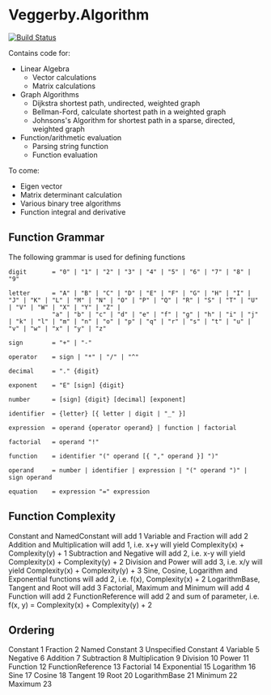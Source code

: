 # Veggerby.Algorithm

[![Build Status](https://travis-ci.org/veggerby/Veggerby.Algorithm.svg?branch=master)](https://travis-ci.org/veggerby/Veggerby.Algorithm)

Contains code for:

* Linear Algebra
  * Vector calculations
  * Matrix calculations
* Graph Algorithms
  * Dijkstra shortest path, undirected, weighted graph
  * Bellman-Ford, calculate shortest path in a weighted graph
  * Johnsons's Algorithm for shortest path in a sparse, directed, weighted graph
* Function/arithmetic evaluation
  * Parsing string function
  * Function evaluation

To come:

* Eigen vector
* Matrix determinant calculation
* Various binary tree algorithms
* Function integral and derivative


## Function Grammar

The following grammar is used for defining functions

    digit 		= "0" | "1" | "2" | "3" | "4" | "5" | "6" | "7" | "8" | "9"

    letter 		= "A" | "B" | "C" | "D" | "E" | "F" | "G" | "H" | "I" | "J" | "K" | "L" | "M" | "N" | "O" | "P" | "Q" | "R" | "S" | "T" | "U" | "V" | "W" | "X" | "Y" | "Z" |
                "a" | "b" | "c" | "d" | "e" | "f" | "g" | "h" | "i" | "j" | "k" | "l" | "m" | "n" | "o" | "p" | "q" | "r" | "s" | "t" | "u" | "v" | "w" | "x" | "y" | "z"

    sign   		= "+" | "-"

    operator 	= sign | "*" | "/" | "^"

    decimal 	= "." {digit}

    exponent 	= "E" [sign] {digit}

    number 		= [sign] {digit} [decimal] [exponent]

    identifier	= {letter} [{ letter | digit | "_" }]

    expression	= operand {operator operand} | function | factorial

    factorial	= operand "!"

    function	= identifier "(" operand [{ "," operand }] ")"

    operand 	= number | identifier | expression | "(" operand ")" | sign operand

    equation 	= expression "=" expression

## Function Complexity

Constant and NamedConstant will add 1
Variable and Fraction will add 2
Addition and Multiplication will add 1, i.e. x+y will yield Complexity(x) + Complexity(y) + 1
Subtraction and Negative will add 2, i.e. x-y will yield Complexity(x) + Complexity(y) + 2
Division and Power will add 3, i.e. x/y will yield Complexity(x) + Complexity(y) + 3
Sine, Cosine, Logarithm and Exponential functions will add 2, i.e. f(x), Complexity(x) + 2
LogarithmBase, Tangent and Root will add 3
Factorial, Maximum and Minimum will add 4
Function will add 2
FunctionReference will add 2 and sum of parameter, i.e. f(x, y) = Complexity(x) + Complexity(y) + 2

## Ordering

Constant 1
Fraction 2
Named Constant 3
Unspecified Constant 4
Variable 5
Negative 6
Addition 7
Subtraction 8
Multiplication 9
Division 10
Power 11
Function 12
FunctionReference 13
Factorial 14
Exponential 15
Logarithm 16
Sine 17
Cosine 18
Tangent 19
Root 20
LogarithmBase 21
Minimum 22
Maximum 23